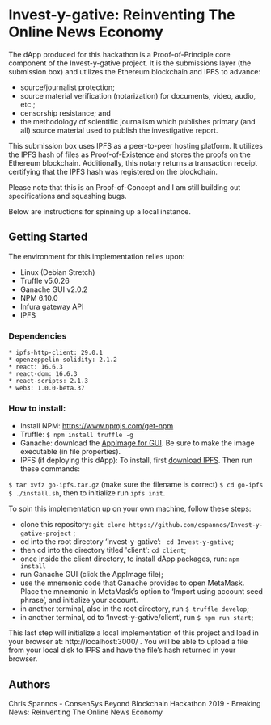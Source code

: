 # Invest-y-gative: Reinventing The Online News Economy

The dApp produced for this hackathon is a Proof-of-Principle core component of the Invest-y-gative project. It is the submissions layer (the submission box) and utilizes the Ethereum blockchain and IPFS to advance:

- source/journalist protection;
- source material verification (notarization) for documents, video, audio, etc.;
- censorship resistance; and
- the methodology of scientific journalism which publishes primary (and all) source material used to publish the investigative report.

This submission box uses IPFS as a peer-to-peer hosting platform. It utilizes the IPFS hash of files as Proof-of-Existence and stores the proofs on the Ethereum blockchain. Additionally, this notary returns a transaction receipt certifying that the IPFS hash was registered on the blockchain.

Please note that this is an Proof-of-Concept and I am still building out specifications and squashing bugs.

Below are instructions for spinning up a local instance.

## Getting Started
The environment for this implementation relies upon:
* Linux (Debian Stretch)
* Truffle v5.0.26
* Ganache GUI v2.0.2
* NPM 6.10.0
* Infura gateway API
* IPFS

### Dependencies
    * ipfs-http-client: 29.0.1
    * openzeppelin-solidity: 2.1.2
    * react: 16.6.3
    * react-dom: 16.6.3
    * react-scripts: 2.1.3
    * web3: 1.0.0-beta.37

### How to install:
* Install NPM: https://www.npmjs.com/get-npm
* Truffle: ``$ npm install truffle -g``
* Ganache: download the [AppImage for GUI](https://www.trufflesuite.com/ganache). Be sure to make the image executable (in file properties).
* IPFS (if deploying this dApp): To install, first [download IPFS](https://dist.ipfs.io/#go-ipfs). Then run these commands:

``$ tar xvfz go-ipfs.tar.gz`` (make sure the filename is correct)
``$ cd go-ipfs``
``$ ./install.sh``,
then to initialize run ``ipfs init``.

To spin this implementation up on your own machine, follow these steps:
- clone this repository: ``git clone https://github.com/cspannos/Invest-y-gative-project`` ;
- cd into the root directory ‘Invest-y-gative’: `` cd Invest-y-gative``;
- then cd into the directory titled 'client': ``cd client``;
- once inside the client directory, to install dApp packages, run: ``npm install``
- run Ganache GUI (click the AppImage file);
- use the mnemonic code that Ganache provides to open MetaMask. Place the mnemonic in MetaMask’s option to ‘Import using account seed phrase’, and initialize your account.
- in another terminal, also in the root directory, run ``$ truffle develop``;
- in another terminal, cd to ‘Invest-y-gative/client’, run ``$ npm run start``;

This last step will initialize a local implementation of this project and load in your browser at: http://localhost:3000/ . You will be able to upload a file from your local disk to IPFS and have the file’s hash returned in your browser.

## Authors
Chris Spannos - ConsenSys Beyond Blockchain Hackathon 2019 - Breaking News: Reinventing The Online News Economy
